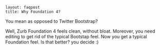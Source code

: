 ```
layout: faqpost
title: Why Foundation 4?
```
You mean as opposed to Twitter Bootstrap?

Well, Zurb Foundation 4 feels clean, without bloat. Moreover, you need editing to get rid of the typical Bootstap feel. Now you get a typical Foundation feel. Is that better? you decide :)
